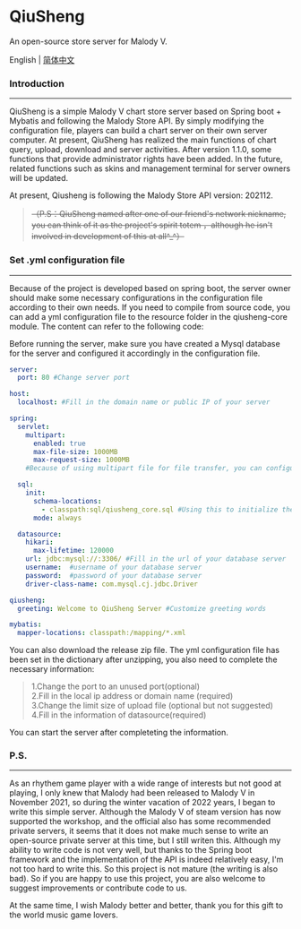 # QiuSheng
An open-source store server for Malody V.

English | [简体中文](README.md)

### Introduction
------------------
QiuSheng is a simple Malody V chart store server based on Spring boot + Mybatis and following the Malody Store API. By simply modifying the configuration file, players can build a chart server on their own server computer. At present, QiuSheng has realized the main functions of chart query, upload, download and server activities. After version 1.1.0, some functions that provide administrator rights have been added. In the future, related functions such as skins and management terminal for server owners will be updated.

At present, Qiusheng is following the Malody Store API version: 202112.

> ~~（P.S：QiuSheng named after one of our friend's network nickname, you can think of it as the project's spirit totem ，although he isn't involved in development of this at all^_^）~~

### Set .yml configuration file 
------------------
Because of the project is developed based on spring boot, the server owner should make some necessary configurations in the configuration file according to their own needs. If you need to compile from source code, you can add a yml configuration file to the resource folder in the qiusheng-core module. The content can refer to the following code:

Before running the server, make sure you have created a Mysql database for the server and configured it accordingly in the configuration file.

```yml
server:
  port: 80 #Change server port

host:
  localhost: #Fill in the domain name or public IP of your server

spring:
  servlet:
    multipart:
      enabled: true
      max-file-size: 1000MB
      max-request-size: 1000MB
    #Because of using multipart file for file transfer, you can configure related properties here 

  sql:
    init:
      schema-locations:
        - classpath:sql/qiusheng_core.sql #Using this to initialize the database
      mode: always

  datasource:
    hikari:
      max-lifetime: 120000
    url: jdbc:mysql://:3306/ #Fill in the url of your database server
    username:  #username of your database server
    password:  #password of your database server
    driver-class-name: com.mysql.cj.jdbc.Driver

qiusheng:
  greeting: Welcome to QiuSheng Server #Customize greeting words

mybatis:
  mapper-locations: classpath:/mapping/*.xml
```

You can also download the release zip file. The yml configuration file has been set in the dictionary after unzipping, you also need to complete the necessary information:

> 1.Change the port to an unused port(optional)  
2.Fill in the local ip address or domain name (required)  
3.Change the limit size of upload file (optional but not suggested)  
4.Fill in the information of datasource(required)

You can start the server after completeting the information.

### P.S.
------------------

As an rhythem game player with a wide range of interests but not good at playing, I only knew that Malody had been released to Malody V in November 2021, so during the winter vacation of 2022 years, I began to write this simple server. Although the Malody V of steam version has now supported the workshop, and the official also has some recommended private servers, it seems that it does not make much sense to write an open-source private server at this time, but I still writen this. Although my ability to write code is not very well, but thanks to the Spring boot framework and the implementation of the API is indeed relatively easy, I'm not too hard to write this. So this project is not mature (the writing is also bad). So if you are happy to use this project, you are also welcome to suggest improvements or contribute code to us.

At the same time, I wish Malody better and better, thank you for this gift to the world music game lovers. 
